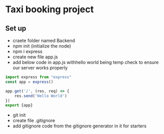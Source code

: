 # Taxi booking project

## Set up
- craete folder named Backend
- npm init (initialize the node)
- npm i express
- create new file app.js
- add below code in app.js withhello world being temp check to ensure our server works properly
```js
import express from "express"
const app = express()

app.get('/', (res, req) => {
    res.send('Hello World')
})
export {app}
```
- git init
- create file .gitignore
- add gitignore code from the gitignore generator in it for starters
